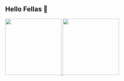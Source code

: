 ## Hello Fellas 👋

<div>
  <a href="https://github.com/artpimentel">
  <img height="180em" src="https://github-readme-stats.vercel.app/api?username=artpimentel&show_icons=false&theme=aura_dark&include_all_commits=true&count_private=true"/>
  <img height="180em" src="https://github-readme-stats.vercel.app/api/top-langs/?username=artpimentel&layout=compact&langs_count=16&theme=aura_dark"/>
</div>

<!--
**artpimentel/artpimentel** is a ✨ _special_ ✨ repository because its `README.md` (this file) appears on your GitHub profile.

Here are some ideas to get you started:

- 🔭 I’m currently working on ...
- 🌱 I’m currently learning ...
- 👯 I’m looking to collaborate on ...
- 🤔 I’m looking for help with ...
- 💬 Ask me about ...
- 📫 How to reach me: ...
-->
